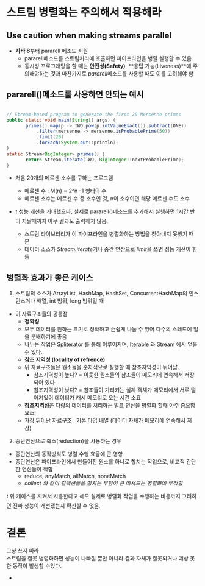 # 스트림 병렬화는 주의해서 적용해라
Use caution when making streams parallel
----

- **자바 8**부터 pararell 메소드 지원
  - pararell메소드를 스트림처리에 호출하면 파이프라인을 병렬 실행할 수 있음
  - 동시성 프로그래밍을 할 때는 **안전성(Safety)**, **응답 가능(Liveness)**에 주의해야하는 것과 마찬가지로 *pararell*메소드를 사용할 때도 이를 고려해야 함
 

## pararell()메소드를 사용하면 안되는 예시
``` java

// Stream-based program to generate the first 20 Mersenne primes
public static void main(String[] args) {
       primes().map(p -> TWO.pow(p.intValueExact()).subtract(ONE))
           .filter(mersenne -> mersenne.isProbablePrime(50))
           .limit(20)
           .forEach(System.out::println);
}
static Stream<BigInteger> primes() {
       return Stream.iterate(TWO, BigInteger::nextProbablePrime);
}

```
- 처음 20개의 메르센 소수를 구하는 프로그램
  - 메르센 수 : M(n) = 2^n -1 형태의 수
  - 메르센 소수는 메르센 수 중 소수인 것, n이 소수이면 해당 메르센 수도 소수
 
- ❗️ 성능 개선을 기대했으나, 실제로 pararell()메소드를 추가해서 실행하면 1시간 반이 지날때까지 아무 결과도 출력하지 않음.
  - 스트림 라이브러리가 이 파이프라인을 병렬화하는 방법을 찾아내지 못했기 때문
  - 데이터 소스가 *Stream.iterate*거나 중간 연산으로 *limit*을 쓰면 성능 개선이 힘듦
 
## 병렬화 효과가 좋은 케이스
1. 스트림의 소스가 ArrayList, HashMap, HashSet, ConcurrentHashMap의 인스턴스거나 배열, int 범위, long 범위일 때
- 이 자료구조들의 공통점
  - **정확성**
  - 모두 데이터를 원하는 크기로 정확하고 손쉽게 나눌 수 있어 다수의 스레드에 일을 분배하기에 좋음
  - 나누는 작업은 Spliterator 를 통해 이루어지며, Iterable 과 Stream 에서 얻을 수 있다.
  - **참조 지역성 (locality of refrence)**
  - 위 자료구조들은 원소들을 순차적으로 실행할 때 참조지역성이 뛰어남.
    - 참조지역성이 높다? = 이웃한 원소들의 참조들이 메모리에 연속해서 저장되어 있다
    - 참조지역성이 낮다? = 참조들이 가리키는 실제 객체가 메모리에서 서로 떨어져있어 데이터가 캐시 메모리로 오는 시간 소요
  - **참조지역성**은 다량의 데이터를 처리하는 벌크 연산을 병렬화 할때 아주 중요함 요소!
  - 가장 뛰어난 자료구조 : 기본 타입 배열 (데이터 자체가 메모리에 연속해서 저장)
 
2. 종단연산으로 축소(reduction)을 사용하는 경우
- 종단연산의 동작방식도 병렬 수행 효율에 큰 영향
- 종단연산은 파이프라인에서 만들어진 원소를 하나로 합치는 작업으로, 비교적 간단한 연산들이 적합
  - reduce, anyMatch, allMatch, noneMatch
  - *collect 와 같이 컬렉션들을 합치는 부담이 큰 메서드는 병렬화에 부적합*
 
❗️ 위 케이스를 지켜서 사용한다고 해도 실제로 병렬화 작업을 수행하는 비용까지 고려하면 진짜 성능이 개선됐는지 확신할 수 없음.

# 결론
그냥 쓰지 마라   
스트림을 잘못 병렬화하면 성능이 나빠질 뿐만 아니라 결과 자체가 잘못되거나 예상 못한 동작이 발생할 수있다.

  - 
